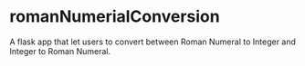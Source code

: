 # romanNumerialConversion
A flask app that let users to convert between Roman Numeral to Integer and Integer to Roman Numeral.
